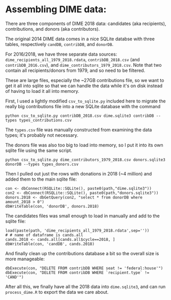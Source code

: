 # Assembling DIME data:

There are three components of DIME 2018 data: candidates (aka recipients),
contributions, and donors (aka contributors).

The original 2014 DIME data comes in a nice SQLite databse with three tables,
respectively `candDB`, `contribDB`, and `donorDB`.

For 2016/2018, we have three separate data sources:
`dime_recipients_all_1979_2018.rdata`, `contribDB_2018.csv` (and `contribDB_2016.csv`), and
`dime_contributors_1979_2018.csv`.
Note that two contain all recipients/donors from 1979, and so need to be filtered.

These are large files, especially the ~27GB contributions file, so we want to
get it all into sqlite so that we can handle the data while it's on disk instead
of having to load it all into memory.

First, I used a lightly modified `csv_to_sqlite.py` included here to migrate
the really big contributions file into a new SQLite database with the command

`python csv_to_sqlite.py contribDB_2018.csv dime.sqlite3 contribDB --types types_contributions.csv`

The `types.csv` file was manually constructed from examining the data types; it's
probably not necessary.

The donors file was also too big to load into memory, so I put it into its own sqlite
file using the same script.

`python csv_to_sqlite.py dime_contributors_1979_2018.csv donors.sqlite3 donorDB --types types_donors.csv`

Then I pulled out just the rows with donations in 2018 (~4 million) and added them
to the main sqlite file:

```
con <- dbConnect(RSQLite::SQLite(), paste0(path,"dime.sqlite3"))
con2 <- dbConnect(RSQLite::SQLite(), paste0(path,"donors.sqlite3"))
donors.2018 <- dbGetQuery(con2, "select * from donorDB where amount_2018 > 0")
dbWriteTable(con, 'donorDB', donors.2018)

```

The candidates files was small enough to load in manually and add to the sqlite file:

```
load(paste(path, 'dime_recipients_all_1979_2018.rdata',sep=''))
# # name of dataframe is cands.all
cands.2018 <- cands.all[cands.all$cycle==2018, ]
dbWriteTable(con, 'candDB', cands.2018)
```

And finally clean up the contributions database a bit so the overall size is more
manageable:

```
dbExecute(con, "DELETE FROM contribDB WHERE seat != 'federal:house'")
dbExecute(con, "DELETE FROM contribDB WHERE `recipient.type` != 'CAND'")
```

After all this, we finally have all the 2018 data into `dime.sqlite3`, and can run
`process_dime.R` to export the data we care about.
